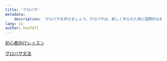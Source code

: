 ```yaml
---
title: 'グロバサ'
metadata:
    description: 'グロバサを学びましょう。グロバサは、新しく作られた真に国際的な補助言語です'
lang: ja
author: kno7d71
---
```


[初心者向けレッスン](./02.darsu.default.jpn.md)

[グロバサ文法](https://salif.github.io/gramati-fe-globasa/ja-gemini/)
